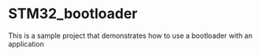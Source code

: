 # STM32_bootloader
This is a sample project that demonstrates how to use a bootloader with an application
